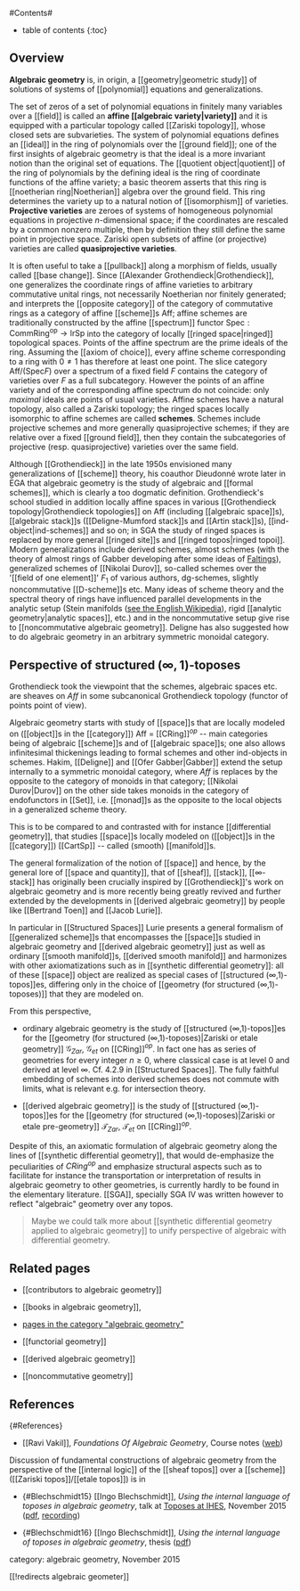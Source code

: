 #Contents#
* table of contents
{:toc}

## Overview

__Algebraic geometry__ is, in origin, a [[geometry|geometric study]] of solutions of systems of [[polynomial]] equations and generalizations.

The set of zeros of a set of polynomial equations in finitely many variables over a [[field]] is called an __affine [[algebraic variety|variety]]__ and it is equipped with a particular topology called [[Zariski topology]], whose closed sets are subvarieties. The system of polynomial equations defines an [[ideal]] in the ring of polynomials over the [[ground field]]; one of the first insights of algebraic geometry is that the ideal is a more invariant notion than the original set of equations. The [[quotient object|quotient]] of the ring of polynomials by the defining ideal is the ring of coordinate functions of the affine variety; a basic theorem asserts that this ring is [[noetherian ring|Noetherian]] algebra over the ground field. This ring determines the variety up to a natural notion of [[isomorphism]] of varieties. __Projective varieties__ are zeroes of systems of homogeneous polynomial equations in projective $n$-dimensional space; if the coordinates are rescaled by a common nonzero multiple, then by definition they still define the same point in projective space. Zariski open subsets of affine (or projective) varieties are called __quasiprojective varieties__.

It is often useful to take a [[pullback]] along a morphism of fields, usually called [[base change]]. Since [[Alexander Grothendieck|Grothendieck]], one generalizes the coordinate rings of affine varieties to arbitrary commutative unital rings, not necessarily Noetherian nor finitely generated; and interprets the [[opposite category]] of the category of commutative rings as a category of affine [[scheme]]s $\mathrm{Aff}$; affine schemes are traditionally constructed by the affine [[spectrum]] functor $\mathrm{Spec}:\mathrm{CommRing}^{\mathrm{op}}\to\mathrm{lrSp}$ into the category of locally [[ringed space|ringed]] topological spaces. Points of the affine spectrum are the prime ideals of the ring. Assuming the [[axiom of choice]], every affine scheme corresponding to a ring with $0 \neq 1$ has therefore at least one point. The slice category $\mathrm{Aff}/(\mathrm{Spec} F)$ over a spectrum of a fixed field $F$ contains the category of varieties over $F$ as a full subcategory. However the points of an affine variety and of the corresponding affine spectrum do not coincide: only *maximal* ideals are points of usual varieties. Affine schemes have a natural topology, also called a Zariski topology; the ringed spaces locally isomorphic to affine schemes are called __schemes__. Schemes include projective schemes and more generally quasiprojective schemes; if they are relative over a fixed [[ground field]], then they contain the subcategories of projective (resp. quasiprojective) varieties over the same field.

Although [[Grothendieck]] in the late 1950s envisioned many generalizations of [[scheme]] theory, his coauthor Dieudonné wrote later in EGA that algebraic geometry is the study of algebraic and [[formal schemes]], which is clearly a too dogmatic definition. Grothendieck's school studied in addition locally affine spaces in various [[Grothendieck topology|Grothendieck topologies]] on $\mathrm{Aff}$ (including [[algebraic space]]s), [[algebraic stack]]s ([[Deligne-Mumford stack]]s and [[Artin stack]]s), [[ind-object|ind-schemes]] and so on; in SGA the study of ringed spaces is replaced by more general [[ringed site]]s and [[ringed topos|ringed topoi]]. Modern generalizations include derived schemes, almost schemes (with the theory of almost rings of Gabber developing after some ideas of [Faltings](http://de.wikipedia.org/wiki/Gerd_Faltings)), generalized schemes of [[Nikolai Durov]], so-called schemes over the '[[field of one element]]' $F_1$ of various authors, dg-schemes, slightly noncommutative [[D-scheme]]s etc. Many ideas of scheme theory and the spectral theory of rings have influenced parallel developments in the analytic setup (Stein manifolds ([see the English Wikipedia](http://en.wikipedia.org/wiki/Stein_manifold)), rigid [[analytic geometry|analytic spaces]], etc.) and in the noncommutative setup give rise to [[noncommutative algebraic geometry]]. Deligne has also suggested how to do algebraic geometry in an arbitrary symmetric monoidal category. 


## Perspective of structured $(\infty,1)$-toposes 

Grothendieck took the viewpoint that the schemes, algebraic spaces etc. are sheaves on $Aff$ in some subcanonical Grothendieck topology (functor of points point of view). 

Algebraic geometry starts with study of [[space]]s that are locally modeled on ([[object]]s in the [[category]]) Aff = [[CRing]]${}^{op}$ -- main categories being of algebraic [[scheme]]s and of [[algebraic space]]s; one also allows infinitesimal thickenings leading to formal schemes and other ind-objects in schemes. Hakim, [[Deligne]] and [[Ofer Gabber|Gabber]] extend the setup internally to a symmetric monoidal category, where $Aff$ is replaces by the opposite to the category of monoids in that category; [[Nikolai Durov|Durov]] on the other side takes monoids in the category of endofunctors in [[Set]], i.e. [[monad]]s as the opposite to the local objects in a generalized scheme theory.

This is to be compared to and contrasted with for instance [[differential geometry]], that studies [[space]]s locally modeled on ([[object]]s in the [[category]]) [[CartSp]] -- called (smooth) [[manifold]]s.

The general formalization of the notion of [[space]] and hence, by the general lore of [[space and quantity]], that of [[sheaf]], [[stack]], [[∞-stack]] has originally been crucially inspired by [[Grothendieck]]'s work on algebraic geometry and is more recently being greatly revived and further extended by the developments in [[derived algebraic geometry]] by people like [[Bertrand Toen]] and [[Jacob Lurie]].

In particular in [[Structured Spaces]] Lurie presents a general formalism of [[generalized scheme]]s that encompasses the [[space]]s studied in algebraic geometry and [[derived algebraic geometry]] just as well as ordinary [[smooth manifold]]s, [[derived smooth manifold]] and harmonizes with other axiomatizations such as in [[synthetic differential geometry]]: all of these [[space]] object are realized as special cases of [[structured (∞,1)-topos]]es, differing only in the choice of [[geometry (for structured (∞,1)-toposes)]] that they are modeled on.

From this perspective,

* ordinary algebraic geometry is the study of [[structured (∞,1)-topos]]es for the [[geometry (for structured (∞,1)-toposes)|Zariski or etale geometry]] $\mathcal{G}_{Zar}$, $\mathcal{G}_{et}$ on [[CRing]]${}^{op}$. In fact one has as series of geometries for every integer $n\geq 0$, where classical case is at level $0$ and derived at level $\infty$. Cf. 4.2.9 in [[Structured Spaces]]. The fully faithful embedding of schemes into derived schemes does not commute with limits, what is relevant e.g. for intersection theory.

* [[derived algebraic geometry]] is the study of [[structured (∞,1)-topos]]es for the [[geometry (for structured (∞,1)-toposes)|Zariski or etale pre-geometry]] $\mathcal{T}_{Zar}$, $\mathcal{T}_{et}$ on [[CRing]]${}^{op}$.

Despite of this, an axiomatic formulation of algebraic geometry along the lines of [[synthetic differential geometry]], that would de-emphasize the peculiarities of $CRing^{op}$ and emphasize structural aspects such as to facilitate for instance the transportation or interpretation of results in algebraic geometry to other geometries, is currently hardly to be found in the elementary literature. [[SGA]], specially SGA IV was written however to reflect "algebraic" geometry over any topos. 

>Maybe we could talk more about [[synthetic differential geometry applied to algebraic geometry]] to unify perspective of algebraic with differential geometry.

## Related pages

* [[contributors to algebraic geometry]]

* [[books in algebraic geometry]], 

* [pages in the category "algebraic geometry"](http://www.ncatlab.org/nlab/list/algebraic+geometry)

* [[functorial geometry]]

* [[derived algebraic geometry]]

* [[noncommutative geometry]]

## References
 {#References}

* [[Ravi Vakil]], _Foundations Of Algebraic Geometry_, Course notes ([web](http://math.stanford.edu/~vakil/216blog/))

Discussion of fundamental constructions of algebraic geometry from the perspective of the [[internal logic]] of the [[sheaf topos]] over a [[scheme]] ([[Zariski topos]]/[[etale topos]]) is in 

* {#Blechschmidt15} [[Ingo Blechschmidt]], _Using the internal language of toposes in algebraic geometry_, talk at [Toposes at IHES](https://indico.math.cnrs.fr/event/747/), November 2015 ([pdf](https://github.com/iblech/internal-methods/blob/master/slides-ihes2015.pdf), [recording](https://www.youtube.com/watch?v=7S8--bIKaWQ))

* {#Blechschmidt16} [[Ingo Blechschmidt]], _Using the internal language of toposes in algebraic geometry_, thesis ([pdf](http://rawgit.com/iblech/internal-methods/master/notes.pdf))


category: algebraic geometry, November 2015

[[!redirects algebraic geometer]]